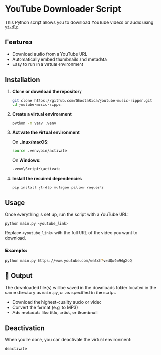 # YouTube Downloader Script

This Python script allows you to download YouTube videos or audio using [`yt-dlp`](https://github.com/yt-dlp/yt-dlp)

## Features

* Download audio from a YouTube URL
* Automatically embed thumbnails and metadata
* Easy to run in a virtual environment

## Installation

1. **Clone or download the repository**

   ```bash
   git clone https://github.com/GhostaRica/youtube-music-ripper.git
   cd youtube-music-ripper
   ```

2. **Create a virtual environment**

   ```bash
   python -m venv .venv
   ```

3. **Activate the virtual environment**

    On **Linux/macOS**:

     ```bash
     source .venv/bin/activate
     ```
    On **Windows**:

     ```cmd
     .venv\Scripts\activate
     ```

4. **Install the required dependencies**

   ```bash
   pip install yt-dlp mutagen pillow requests
   ```

## Usage

Once everything is set up, run the script with a YouTube URL:

```bash
python main.py <youtube_link>
```

Replace `<youtube_link>` with the full URL of the video you want to download.

### Example:

```bash
python main.py https://www.youtube.com/watch?v=dQw4w9WgXcQ
```

## 📁 Output

The downloaded file(s) will be saved in the downloads folder located in the same directory as `main.py`, or as specified in the script.

* Download the highest-quality audio or video
* Convert the format (e.g. to MP3)
* Add metadata like title, artist, or thumbnail

## Deactivation

When you’re done, you can deactivate the virtual environment:

```bash
deactivate
```

